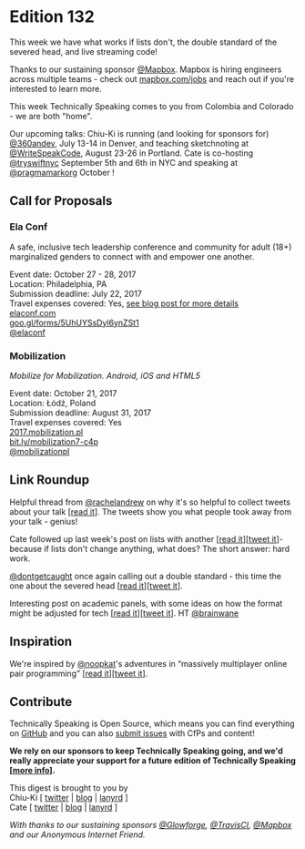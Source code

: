 # Edition 132

This week we have what works if lists don't, the double standard of the severed head, and live streaming code!

Thanks to our sustaining sponsor [@Mapbox](http://twitter.com/mapbox). Mapbox is hiring engineers across multiple teams - check out [mapbox.com/jobs](http://mapbox.com/jobs) and reach out if you're interested to learn more.

This week Technically Speaking comes to you from Colombia and Colorado - we are both "home".

Our upcoming talks: Chiu-Ki is running (and looking for sponsors for) [@360andev](http://twitter.com/360andev), July 13-14 in Denver, and teaching sketchnoting at [@WriteSpeakCode](https://twitter.com/WriteSpeakCode), August 23-26 in Portland. Cate is co-hosting [@tryswiftnyc](http://twitter.com/tryswiftnyc) September 5th and 6th in NYC and speaking at [@pragmamarkorg](http://twitter.com/pragmamarkorg) October !


## Call for Proposals

### Ela Conf
A safe, inclusive tech leadership conference and community for adult (18+) marginalized genders to connect with and empower one another.

Event date: October 27 - 28, 2017  
Location: Philadelphia, PA  
Submission deadline: July 22, 2017  
Travel expenses covered: Yes, [see blog post for more details](https://medium.com/@elaconf/ela-conf-2017-cfp-950b861d0f9e)  
[elaconf.com](http://elaconf.com/)  
[goo.gl/forms/5UhUYSsDyl6ynZSt1](https://goo.gl/forms/5UhUYSsDyl6ynZSt1)  
[@elaconf](https://twitter.com/elaconf)


### Mobilization
*Mobilize for Mobilization. Android, iOS and HTML5*

Event date: October 21, 2017  
Location: Łódź, Poland  
Submission deadline: August 31, 2017  
Travel expenses covered: Yes  
[2017.mobilization.pl](http://2017.mobilization.pl/)  
[bit.ly/mobilization7-c4p](https://bit.ly/mobilization7-c4p)  
[@mobilizationpl](https://twitter.com/mobilizationpl)


## Link Roundup

Helpful thread from [@rachelandrew](http://twitter.com/rachelandrew) on why it's so helpful to collect tweets about your talk [[read it](https://twitter.com/rachelandrew/status/881853896905371650)]. The tweets show you what people took away from your talk - genius!

Cate followed up last week's post on lists with another [[read it](https://cate.blog/2017/07/06/if-lists-dont-change-anything-what-does/)][[tweet it](https://twitter.com/home?status=If%20Lists%20Don%E2%80%99t%20Change%20Anything%2C%20What%20Does%3F%20by%20%40catehstn%20https%3A//cate.blog/2017/07/06/if-lists-dont-change-anything-what-does/%20via%20%40techspeakdigest)]- because if lists don't change anything, what does? The short answer: hard work.

[@dontgetcaught](http://twitter.com/dontgetcaught) once again calling out a double standard - this time the one about the severed head [[read it](http://eloquentwoman.blogspot.com.co/2017/07/women-and-power-double-standard-of.html)][[tweet it](https://twitter.com/home?status=Women%20and%20power%3F%20The%20double%20standard%20of%20the%20severed%20head%20by%20%40dontgetcaught%20http%3A//eloquentwoman.blogspot.com.co/2017/07/women-and-power-double-standard-of.html%20via%20%40techspeakdigest)].

Interesting post on academic panels, with some ideas on how the format might be adjusted for tech [[read it](https://kaigou.dreamwidth.org/508623.html)][[tweet it](https://twitter.com/home?status=using%20academic%20processes%20at%20a%20tech%20conference%20https%3A//kaigou.dreamwidth.org/508623.html%20via%20%40techspeakdigest)]. HT [@brainwane](http://twitter.com/brainwane)

## Inspiration

We're inspired by [@noopkat](http://twitter.com/noopkat)'s adventures in “massively multiplayer online pair programming” [[read it](https://medium.freecodecamp.org/lessons-from-my-first-year-of-live-coding-on-twitch-41a32e2f41c1)][[tweet it](https://twitter.com/home?status=Lessons%20from%20my%20first%20year%20of%20live%20coding%20on%20Twitch%20by%20%40noopkat%20https%3A//medium.freecodecamp.org/lessons-from-my-first-year-of-live-coding-on-twitch-41a32e2f41c1%20via%20%40techspeakdigest)].  

## Contribute

Technically Speaking is Open Source, which means you can find everything on [GitHub](https://github.com/catehstn/technically-speaking/) and you can also [submit issues](https://github.com/catehstn/technically-speaking/issues/new) with CfPs and content!

**We rely on our sponsors to keep Technically Speaking going, and we'd really appreciate your support for a future edition of Technically Speaking [[more info](http://www.techspeak.email/sponsorship/)].**  


This digest is brought to you by  
Chiu-Ki [ [twitter](https://twitter.com/chiuki) | [blog](http://blog.sqisland.com/) | [lanyrd](http://lanyrd.com/profile/chiuki/) ]  
Cate [ [twitter](https://twitter.com/catehstn) | [blog](http://www.cate.blog/) | [lanyrd](http://lanyrd.com/profile/catehstn/) ]

*With thanks to our sustaining sponsors [@Glowforge](http://twitter.com/glowforge), [@TravisCI](http://twitter.com/travisci), [@Mapbox](http://twitter.com/mapbox) and our Anonymous Internet Friend.*
